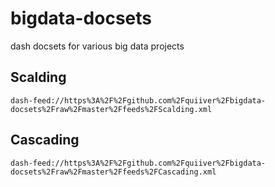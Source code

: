 bigdata-docsets
===============

dash docsets for various big data projects

## Scalding
`dash-feed://https%3A%2F%2Fgithub.com%2Fquiiver%2Fbigdata-docsets%2Fraw%2Fmaster%2Ffeeds%2FScalding.xml`

## Cascading
`dash-feed://https%3A%2F%2Fgithub.com%2Fquiiver%2Fbigdata-docsets%2Fraw%2Fmaster%2Ffeeds%2FCascading.xml`

